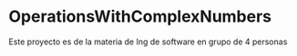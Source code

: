 # OperationsWithComplexNumbers
Este proyecto es de la materia de Ing de software en grupo de 4 personas

